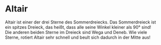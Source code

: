 # Altair

Altair ist einer der drei Sterne des Sommerdreiecks. Das Sommerdreieck ist ein
spitzes Dreieck, das heißt, dass alle seine Winkel kleiner als 90° sind! Die
anderen beiden Sterne im Dreieck sind Wega und Deneb. Wie viele Sterne, rotiert
Altair sehr schnell und beult sich dadurch in der Mitte aus!
